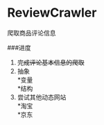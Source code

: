 # ReviewCrawler
爬取商品评论信息

###进度
1. ~~完成评论基本信息的爬取~~
2. 抽象    
    *变量    
    *结构    
3. 尝试其他动态网站    
    *淘宝    
    *京东    
